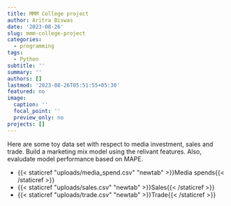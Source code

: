 ```yaml
---
title: MMM College project
author: Aritra Biswas
date: '2023-08-26'
slug: mmm-college-project
categories:
  - programming
tags:
  - Python
subtitle: ''
summary: ''
authors: []
lastmod: '2023-08-26T05:51:55+05:30'
featured: no
image:
  caption: ''
  focal_point: ''
  preview_only: no
projects: []
---
```


Here are some toy data set with respect to media investment, sales and trade. Build a marketing mix model using the relivant features. Also, evaludate model performance based on MAPE.

* {{< staticref "uploads/media_spend.csv" "newtab" >}}Media spends{{< /staticref >}}
* {{< staticref "uploads/sales.csv" "newtab" >}}Sales{{< /staticref >}}
* {{< staticref "uploads/trade.csv" "newtab" >}}Trade{{< /staticref >}}